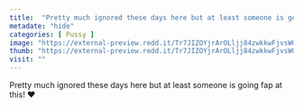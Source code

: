 ```yaml
---
title:  "Pretty much ignored these days here but at least someone is going fap at this! ❤️"
metadate: "hide"
categories: [ Pussy ]
image: "https://external-preview.redd.it/Tr7JIZOYjrArOLljj84zwkkwFjvsWO0vJxNUWso2V58.jpg?auto=webp&s=13aa590271084ce1fa8839528fdd7fde6722cd27"
thumb: "https://external-preview.redd.it/Tr7JIZOYjrArOLljj84zwkkwFjvsWO0vJxNUWso2V58.jpg?width=1080&crop=smart&auto=webp&s=5a1a1654ff7be8cd6036711ad049afec7b550dcb"
visit: ""
---
```

Pretty much ignored these days here but at least someone is going fap at this! ❤️
